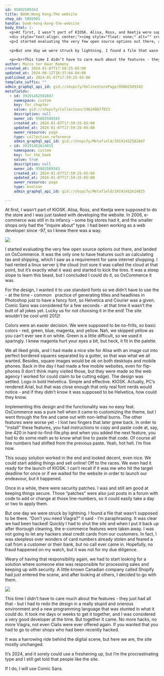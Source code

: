 ```yaml
---
id: 95802589343
title: BOOK:Hong Kong:The website
shop_id: 5892901
handle: book-hong-kong-the-website
body_html: |-
  <p>At first, I wasn’t part of KIOSK. Alisa, Ross, and Keetja were supposed to do the store and I was just tasked with developing the website. In 2006, e-commerce was still in its infancy - some big stores had it, and the smaller shops only had the “inquire about” type. I had been working as a web developer since -97, so I knew there was a way.</p>
  <div style="text-align: center;"><img style="float: none;" alt="" src="https://cdn.shopify.com/s/files/1/0589/2901/files/Screenshot_2024-06-12_at_2.43.38_PM_2048x2048.png?v=1718199994"></div>
  <p>I started evaluating the very few open source options out there, and landed on OsCommerce. It was the only one to have features such as calculating tax and shipping, which I saw as a requirement for sane internet shopping. I had rented a linux server ij the cloud (not sure it was called the cloud at that point, but it’s exactly what it was) and started to kick the tires. It was a steep slope to learn this beast, but I concluded I could do it, so OsCommerce it was.</p> <p>For the design, I wanted it to use standard fonts so we didn’t have to use the - at the time - common   practice of generating titles and headlines in Photoshop just to have a fancy font, so Helvetica and Courier was a given. Comic Sans was considered for a few seconds - at that time it wasn’t the butt of all jokes yet. Lucky us for not choosing it in the end! The site wouldn’t be cool until 2012!  </p> <p>Colors were an easier decision. We were supposed to be no-frills, so basic colors - red, green, blue, magenta, and yellow. Nah, we skipped yellow as you can’t ever see it on white. Green is a little difficult, so we used it sparingly. I knew magenta hurt your eyes a bit, but heck, it fit in the palette.</p> <p>We all liked grids, and I had made a nice site for Alisa with an image cut into perfect bordered squares separated by a gutter, so that was what we all wanted. Besides, square images would be ok on both desktops and mobile phones. Back in the day I had made a few mobile websites, even for flip-phones (I don’t think many visited those, but they were made so the web agency I worked for could claim to be cutting edge). The design was settled. Logo in bold Helvetica. Simple and effective. KIOSK. Actually, PC’s rendered Arial, but that was close enough that only real font nerds would notice - and if they didn’t know it was supposed to be Helvetica, how could they know. </p> <p>Implementing this design and the functionality was no easy feat. OsCommerce was a pure hell when it came to customizing the theme, but I went through the fire and came out with non-lethal burns. The other features were worse yet - I lost two fingers that later grew back. In order to “install” these features, you had instructions to copy and paste code at, say, line 420 in hard-to-find-file.php and when you added the next feature, you had to do some math as to know what line to paste that code. Of course all line numbers had shifted from the previous paste. Yeah, hot hell. I’m fine now. </p> <div style="text-align: center;"><img style="float: none;" alt="" src="https://cdn.shopify.com/s/files/1/0589/2901/files/Screenshot_2024-06-12_at_2.45.58_PM_2048x2048.png?v=1718200054"></div> <p>This soupy solution worked in the end and looked decent, even nice. We could start adding things and sell online! Off to the races. We even had it ready for the launch of KIOSK. I can’t recall if it was me who hit the target deadline for once or if we waited for the website in order to launch our endeavour, but it happened. </p> <p>Once in a while, there were security patches. I was and still am good at keeping things secure. Those “patches” were also just posts in a forum with code to add or change at those line-numbers, so it could easily take a day or two to apply them. </p> 
  
  <p>But one day we were struck by lightning. I found a file that wasn’t supposed to be there. “Don’t you need Viagra?” it said - I’m paraphrasing. It was clear we had been hacked! Quickly I had to shut the site and when I put it back up after thorough cleaning, the e-commerce features were taken away. I was not going to let any hackers steal credit cards from our customers. In fact, I was sleepless over wonders of card numbers already stolen and feared a call from a customer or their bank, but no call ever came in. Hopefully, no fraud happened on my watch, but it was not for my due diligence. </p> <p>Weary of having that responsibility again, we had to start looking for a solution where someone else was responsible for processing sales and keeping up with security. A little known Canadian company called Shopify had just entered the scene, and after looking at others, I decided to go with them.</p>

  <p><br>This time I didn’t have to care much about the features - they just had all that - but I had to redo the design in a really stupid and onerous environment and a new programming language that was stunted in what it could do. It took me days or weeks to get it together, and I was considered a very good developer at the time. But together it came. No more hacks, no more Viagra, not even Cialis were ever offered again. If you wanted that you had to go to other shops who had been recently hacked. </p> <p>It was a harrowing ride behind the digital scene, but here we are, the site mostly unchanged. </p> <p>It’s 2024, and it sorely could use a freshening up, but I’m the procrastinating type and I still get told that people like the site. </p> <p><span style="font-family: Comic Sans MS;">If I do, I will use Comic Sans.</span></p>
author: Marco ter Haar Romeny
created_at: 2024-01-07T17:59:25-05:00
updated_at: 2024-06-12T18:37:04-04:00
published_at: 2024-01-07T17:59:25-05:00
template_suffix: ""
admin_graphql_api_id: gid://shopify/OnlineStorePage/95802589343
metafields:
  - id: 39191452582047
    namespace: custom
    key: for_chapter
    value: gid://shopify/Collection/296240677023
    description: null
    owner_id: 95802589343
    created_at: 2024-01-07T17:59:25-05:00
    updated_at: 2024-01-07T17:59:25-05:00
    owner_resource: page
    type: collection_reference
    admin_graphql_api_id: gid://shopify/Metafield/39191452582047
  - id: 39191452614815
    namespace: custom
    key: for_the_book
    value: true
    description: null
    owner_id: 95802589343
    created_at: 2024-01-07T17:59:25-05:00
    updated_at: 2024-01-07T17:59:25-05:00
    owner_resource: page
    type: boolean
    admin_graphql_api_id: gid://shopify/Metafield/39191452614815

---
```


At first, I wasn’t part of KIOSK. Alisa, Ross, and Keetja were supposed to do the store and I was just tasked with developing the website. In 2006, e-commerce was still in its infancy - some big stores had it, and the smaller shops only had the “inquire about” type. I had been working as a web developer since -97, so I knew there was a way.

![](https://cdn.shopify.com/s/files/1/0589/2901/files/Screenshot_2024-06-12_at_2.43.38_PM_2048x2048.png?v=1718199994)

  
  
I started evaluating the very few open source options out there, and landed on OsCommerce. It was the only one to have features such as calculating tax and shipping, which I saw as a requirement for sane internet shopping. I had rented a linux server ij the cloud (not sure it was called the cloud at that point, but it’s exactly what it was) and started to kick the tires. It was a steep slope to learn this beast, but I concluded I could do it, so OsCommerce it was.  
  
For the design, I wanted it to use standard fonts so we didn’t have to use the - at the time - common   practice of generating titles and headlines in Photoshop just to have a fancy font, so Helvetica and Courier was a given. Comic Sans was considered for a few seconds - at that time it wasn’t the butt of all jokes yet. Lucky us for not choosing it in the end! The site wouldn’t be cool until 2012!    
  
Colors were an easier decision. We were supposed to be no-frills, so basic colors - red, green, blue, magenta, and yellow. Nah, we skipped yellow as you can’t ever see it on white. Green is a little difficult, so we used it sparingly. I knew magenta hurt your eyes a bit, but heck, it fit in the palette.  
  
We all liked grids, and I had made a nice site for Alisa with an image cut into perfect bordered squares separated by a gutter, so that was what we all wanted. Besides, square images would be ok on both desktops and mobile phones. Back in the day I had made a few mobile websites, even for flip-phones (I don’t think many visited those, but they were made so the web agency I worked for could claim to be cutting edge). The design was settled. Logo in bold Helvetica. Simple and effective. KIOSK. Actually, PC’s rendered Arial, but that was close enough that only real font nerds would notice - and if they didn’t know it was supposed to be Helvetica, how could they know.   
  
Implementing this design and the functionality was no easy feat. OsCommerce was a pure hell when it came to customizing the theme, but I went through the fire and came out with non-lethal burns. The other features were worse yet - I lost two fingers that later grew back. In order to “install” these features, you had instructions to copy and paste code at, say, line 420 in hard-to-find-file.php and when you added the next feature, you had to do some math as to know what line to paste that code. Of course all line numbers had shifted from the previous paste. Yeah, hot hell. I’m fine now.   
  
This soupy solution worked in the end and looked decent, even nice. We could start adding things and sell online! Off to the races. We even had it ready for the launch of KIOSK. I can’t recall if it was me who hit the target deadline for once or if we waited for the website in order to launch our endeavour, but it happened.   
  
Once in a while, there were security patches. I was and still am good at keeping things secure. Those “patches” were also just posts in a forum with code to add or change at those line-numbers, so it could easily take a day or two to apply them.   
  
But one day we were struck by lightning. I found a file that wasn’t supposed to be there. “Don’t you need Viagra?” it said - I’m paraphrasing. It was clear we had been hacked! Quickly I had to shut the site and when I put it back up after thorough cleaning, the e-commerce features were taken away. I was not going to let any hackers steal credit cards from our customers. In fact, I was sleepless over wonders of card numbers already stolen and feared a call from a customer or their bank, but no call ever came in. Hopefully, no fraud happened on my watch, but it was not for my due diligence.   
  
Weary of having that responsibility again, we had to start looking for a solution where someone else was responsible for processing sales and keeping up with security. A little known Canadian company called Shopify had just entered the scene, and after looking at others, I decided to go with them.

![](https://cdn.shopify.com/s/files/1/0589/2901/files/Screenshot_2024-06-12_at_2.45.58_PM_2048x2048.png?v=1718200054)

  
This time I didn’t have to care much about the features - they just had all that - but I had to redo the design in a really stupid and onerous environment and a new programming language that was stunted in what it could do. It took me days or weeks to get it together, and I was considered a very good developer at the time. But together it came. No more hacks, no more Viagra, not even Cialis were ever offered again. If you wanted that you had to go to other shops who had been recently hacked.   
  
It was a harrowing ride behind the digital scene, but here we are, the site mostly unchanged.   
  
It’s 2024, and it sorely could use a freshening up, but I’m the procrastinating type and I still get told that people like the site.   
  
If I do, I will use Comic Sans.